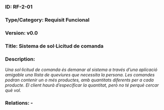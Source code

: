 ### ID: RF-2-01
### Type/Category: Requisit Funcional
### Version: v0.0
### Title: Sistema de sol·Licitud de comanda
### Description:
_Una sol·licitud de comanda és demanar al sistema a través d’una aplicació amigable una llista de queviures que necessita la persona. Les comandes podran contenir un o més productes, amb quantitats diferents per a cada producte. El client haurà d’especificar la quantitat, però no té perquè cercar què vol._
### Relations: -
